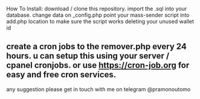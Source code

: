 How To Install:
download / clone this repository.
import the .sql into your database.
change data on _config.php
point your mass-sender script into add.php location to make sure the script works deleting your unused wallet id

create a cron jobs to the remover.php every 24 hours. u can setup this using your server / cpanel cronjobs. or use https://cron-job.org for easy and free cron services.
--------------------------------
any suggestion please get in touch with me on telegram @pramonoutomo


